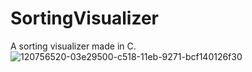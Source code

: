 # SortingVisualizer
A sorting visualizer made in C.<br>
![120756520-03e29500-c518-11eb-9271-bcf140126f30](https://user-images.githubusercontent.com/74422129/157919475-14f942e4-734f-4bae-8aa2-b615829ec9e1.gif)
